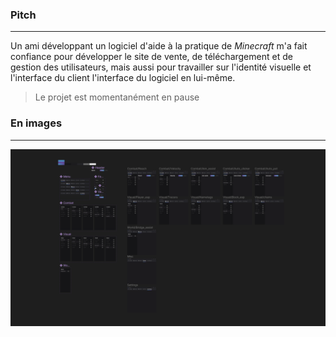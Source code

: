 ### Pitch

---
Un ami développant un logiciel d'aide à la pratique de _Minecraft_ m'a fait confiance pour développer le site de vente,
de téléchargement et de gestion des utilisateurs, mais aussi pour travailler sur l'identité visuelle et l'interface du
client l'interface du logiciel en lui-même.

> Le projet est momentanément en pause

### En images

---
![Maquette du logicielle](mockup.png)
